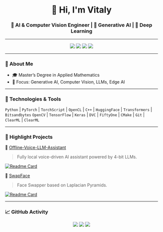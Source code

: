 <h1 align="center">👋 Hi, I'm Vitaly </h1>
<h3 align="center">🚀 AI & Computer Vision Engineer | 🤖 Generative AI | 🧠 Deep Learning </h3>

---

<p align="center">
  <img src="https://readme-typing-svg.demolab.com?font=Fira+Code&weight=600&size=22&pause=2500&color=58A6FF&center=true&vCenter=true&width=800&lines=%F0%9F%94%A5+13%2B+years+in+AI+%26+Computer+Vision+R%26D" />
  <img src="https://readme-typing-svg.demolab.com?font=Fira+Code&weight=600&size=22&pause=2500&color=58A6FF&center=true&vCenter=true&width=800&lines=%F0%9F%93%9A+Author%2Fco-author+of+%E2%AD%90+15%2B+AI+papers+%26+patents" />
  <img src="https://readme-typing-svg.demolab.com?font=Fira+Code&weight=600&size=22&pause=2500&color=58A6FF&center=true&vCenter=true&width=800&lines=%F0%9F%8C%8D+Solutions+used+by+%F0%9F%8C%9FMILLIONS%F0%9F%8C%9F+of+users" />
  <img src="https://readme-typing-svg.demolab.com?font=Fira+Code&weight=600&size=22&pause=2500&color=58A6FF&center=true&vCenter=true&width=800&lines=%F0%9F%9A%80+Led+AI+teams+at+Samsung+%26+Huawei" />
</p>


---

### 🧠 About Me

- 🎓 Master’s Degree in Applied Mathematics
- 📌 Focus: Generative AI, Computer Vision, LLMs, Edge AI

---

### 🧰 Technologies & Tools

`Python` | `PyTorch` | `TorchScript` | `OpenCL` | `C++`  | `HuggingFace` | `Transformers` | `Bitsandbytes`  `OpenCV` | `TensorFlow` | `Keras` | `DVC` | `FiftyOne` | `CMake` | `Git` | `ClearML` | `ClearML`

---

### 🚀 Highlight Projects

🧠 [Offline-Voice-LLM-Assistant](https://github.com/Vitgracer/Offline-Voice-LLM-assistant)  
> Fully local voice-driven AI assistant powered by 4-bit LLMs.

[![Readme Card](https://github-readme-stats.vercel.app/api/pin/?username=Vitgracer&repo=Offline-Voice-LLM-assistant&theme=monokai)](https://github.com/Vitgracer/Offline-Voice-LLM-assistant)

🧠 [SwapFace](https://github.com/Vitgracer/SwapFace)  
> Face Swapper based on Laplacian Pyramids.

[![Readme Card](https://github-readme-stats.vercel.app/api/pin/?username=Vitgracer&repo=SwapFace&theme=monokai)](https://github.com/Vitgracer/SwapFace)

---

### 📈 GitHub Activity

<p align="center">
  <img src="https://github-readme-stats.vercel.app/api?username=Vitgracer&show_icons=true&theme=tokyonight" />
  <img src="https://github-readme-stats.vercel.app/api/top-langs/?username=Vitgracer&layout=compact&theme=tokyonight" />
  <img src="https://github-readme-streak-stats.herokuapp.com/?user=Vitgracer&theme=tokyonight" />
</p>
